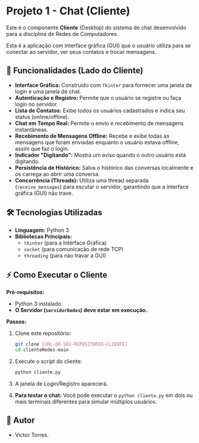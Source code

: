 # Projeto 1 - Chat (Cliente)

Este é o componente **Cliente** (Desktop) do sistema de chat desenvolvido para a disciplina de Redes de Computadores.

Esta é a aplicação com interface gráfica (GUI) que o usuário utiliza para se conectar ao servidor, ver seus contatos e trocar mensagens.

## 🚀 Funcionalidades (Lado do Cliente)

* **Interface Gráfica:** Construído com `Tkinter` para fornecer uma janela de login e uma janela de chat.
* **Autenticação e Registro:** Permite que o usuário se registre ou faça login no servidor.
* **Lista de Contatos:** Exibe todos os usuários cadastrados e indica seu status (online/offline).
* **Chat em Tempo Real:** Permite o envio e recebimento de mensagens instantâneas.
* **Recebimento de Mensagens Offline:** Recebe e exibe todas as mensagens que foram enviadas enquanto o usuário estava offline, assim que faz o login.
* **Indicador "Digitando":** Mostra um aviso quando o outro usuário está digitando.
* **Persistência de Histórico:** Salva o histórico das conversas localmente e os carrega ao abrir uma conversa.
* **Concorrência (Threads):** Utiliza uma thread separada (`receive_messages`) para escutar o servidor, garantindo que a interface gráfica (GUI) não trave.

## 🛠️ Tecnologias Utilizadas

* **Linguagem:** Python 3
* **Bibliotecas Principais:**
    * `tkinter` (para a Interface Gráfica)
    * `socket` (para comunicação de rede TCP)
    * `threading` (para não travar a GUI)

## ⚡ Como Executar o Cliente

**Pré-requisitos:**
* Python 3 instalado.
* **O Servidor (`servidorRedes`) deve estar em execução.**

**Passos:**

1.  Clone este repositório:
    ```bash
    git clone [URL-DO-SEU-REPOSITORIO-CLIENTE]
    cd clienteRedes-main
    ```

2.  Execute o script do cliente:
    ```bash
    python cliente.py
    ```

3.  A janela de Login/Registro aparecerá.

4.  **Para testar o chat:** Você pode executar o `python cliente.py` em dois ou mais terminais diferentes para simular múltiplos usuários.

## 👤 Autor

* Victor Torres.
